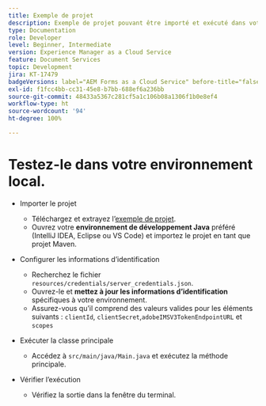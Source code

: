 ```yaml
---
title: Exemple de projet
description: Exemple de projet pouvant être importé et exécuté dans votre environnement
type: Documentation
role: Developer
level: Beginner, Intermediate
version: Experience Manager as a Cloud Service
feature: Document Services
topic: Development
jira: KT-17479
badgeVersions: label="AEM Forms as a Cloud Service" before-title="false"
exl-id: f1fcc4bb-cc31-45e8-b7bb-688ef6a236bb
source-git-commit: 48433a5367c281cf5a1c106b08a1306f1b0e8ef4
workflow-type: ht
source-wordcount: '94'
ht-degree: 100%

---
```


# Testez-le dans votre environnement local.

* Importer le projet

   * Téléchargez et extrayez l’[exemple de projet](./assets/formsdocumentservices.zip).
   * Ouvrez votre **environnement de développement Java** préféré (IntelliJ IDEA, Eclipse ou VS Code) et importez le projet en tant que projet Maven.
* Configurer les informations d’identification

   * Recherchez le fichier `resources/credentials/server_credentials.json`.
   * Ouvrez-le et **mettez à jour les informations d’identification** spécifiques à votre environnement.
   * Assurez-vous qu’il comprend des valeurs valides pour les éléments suivants :
     `clientId`, `clientSecret`,`adobeIMSV3TokenEndpointURL` et
     `scopes`

* Exécuter la classe principale

   * Accédez à `src/main/java/Main.java` et exécutez la méthode principale.

* Vérifier l’exécution
   * Vérifiez la sortie dans la fenêtre du terminal.
